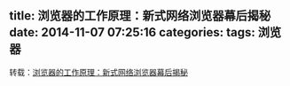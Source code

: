 title: 浏览器的工作原理：新式网络浏览器幕后揭秘
date: 2014-11-07 07:25:16
categories:
tags: 浏览器
---

转载：[浏览器的工作原理：新式网络浏览器幕后揭秘](http://www.html5rocks.com/zh/tutorials/internals/howbrowserswork/)